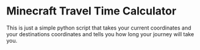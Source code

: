 # Minecraft Travel Time Calculator

This is just a simple python script that takes your current coordinates and your destinations coordinates and tells you how long your journey will take you.